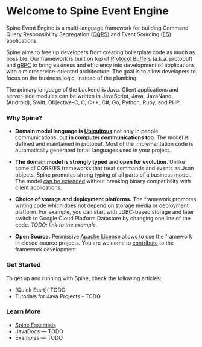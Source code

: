 # Welcome to Spine Event Engine

Spine Event Engine is a multi-language framework for building Command Query Responsibility Segregation ([CQRS](http://martinfowler.com/bliki/CQRS.html)) and Event Sourcing ([ES](http://martinfowler.com/eaaDev/EventSourcing.html)) applications.

Spine aims to free up developers from creating boilerplate code as much as possible. Our framework is built on top of [Protocol Buffers](https://developers.google.com/protocol-buffers/docs/overview) (a.k.a. protobuf) and [gRPC](http://www.grpc.io/docs/) to bring easiness and efficiency into development of applications with a microservice-oriented architecture. The goal is to allow developers to focus on the business logic, instead of the plumbing.

The primary language of the backend is Java. Client applications and server-side modules can be written in JavaScript, Java, JavaNano (Android), Swift, Objective-C, C, C++, C#, Go, Python, Ruby, and PHP.

### Why Spine?

*  **Domain model language is [Ubiquitous](http://martinfowler.com/bliki/UbiquitousLanguage.html)** not only in people communications, but **in computer communications too**. The model is defined and maintained in protobuf. Most of the implementation code is automatically generated for all languages used in your project.

*  **The domain model is strongly typed** and **open for evolution**. Unlike some of  CQRS/ES frameworks that treat commands and events as Json objects, Spine promotes strong typing of all parts of a business model. The model [can be extended](https://developers.google.com/protocol-buffers/docs/proto3#updating) without breaking binary compatibility with client applications.

*  **Choice of storage and deployment platforms.** The framework promotes writing code which does not depend on storage media or deployment platform. For example, you can start with JDBC-based storage and later switch to Google Cloud Platform Datastore by changing one line of the code. *TODO: link to the example.*

*  **Open Source.** Permissive [Apache  License](https://github.com/SpineEventEngine/core-java/blob/master/LICENSE) allows to use the framework in closed-source projects. You are welcome to [contribute](/contribute/index.html) to the framework development.



### Get Started

To get up and running with Spine, check the following articles:
* [Quick Start]( TODO
* Tutorials for Java Projects - TODO



### Learn More


* [Spine Essentials](/essentials/index.html)
* JavaDocs — TODO
* Examples — TODO